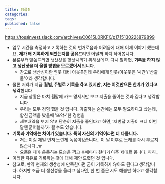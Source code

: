 ```yaml
---
title: 템플릿
categories: 
tags: 
published: false
---
```

https://tossinvest.slack.com/archives/C0615L0RKFX/p1715130226879899

- 업무 시간을 측정하고 기록하는 것의 번거로움과 어려움에 대해 어제 이야기 했는데요, **제가 왜 기록하게 되었는지를 공유**드리면 어떨까 하여 적어봅니다.
- 본론부터 말씀드리면 생산성을 향상시키기 위해선데요, 다시 말하면, **기록을 하지 않고 생산성을 더 올릴 방법을 모르겠어서** 입니다.
    - 참고로 생산성이란 인풋 대비 아웃풋인데 우리에게 인풋/아웃풋은 '시간'/'산출물'이라 생각합니다.
- 물론 저희가 지금 **월별, 주별로 기록을 하고 있지만, 저는 이것만으론 한계가 있다고 생각**합니다.
    - 지금 상황은 마치 월말에 카드 명세서만 보고 지출을 줄이는 것과 같다고 생각합니다.
    - 우리는 모두 경험 했을 것 입니다. 지출하는 순간에는 모두 필요하다고 샀는데, 합친 금액을 봤을때 '뜨악-'한 경험을
    - 세부내역을 보지 않고 단순히 지출을 줄인다고 하면, ‘저번달 지출이 크니 이번달엔 굶어볼까’가 될 수도 있습니다.
- **기록과 기억에는 차이가 있습니다. 특히 자신의 기억이라면 더 다릅니다.**
    - 저는 이걸 제일 먼저 느낀게 녹음이었습니다.. 이 날 이후로 노래를 다시 부르지 않습니다..ㅠ
    - 요즘은 제가 운동하는 모습을 찍고 볼때마다 현타가 아주 제대로 옵니다..허허..
- 이러한 이유로 기록하는 것에 대해 제안 드렸던 것 입니다.
- 참고로, 만약 현재의 생산성에 만족한다면 굳이 기록하지 않아도 된다고 생각합니다. 하지만 조금 더 생산성을 올리고 싶다면, 한 번 쯤은 시도 해볼만 하다고 생각합니다.